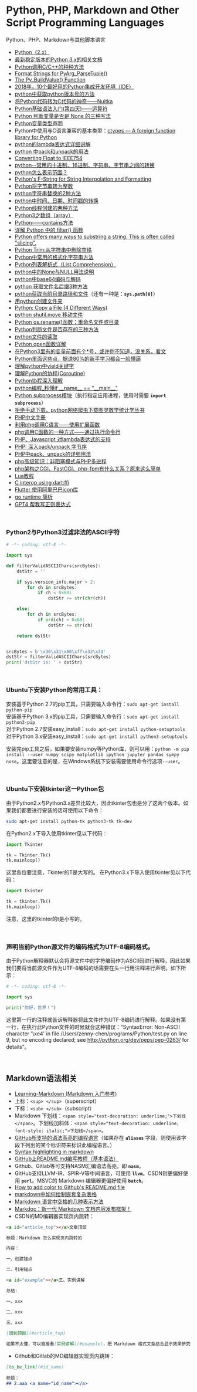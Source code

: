 # Python, PHP, Markdown and Other Script Programming Languages
Python、PHP、Markdown与其他脚本语言

- [Python（2.x）](https://docs.python.org/2/)
- [最新稳定版本的Python 3.x的相关文档](https://docs.python.org/3/)
- [Python调用C/C++的种种方法](https://blog.csdn.net/fxjtoday/article/details/6059874)
- [Format Strings for PyArg_ParseTuple()](http://www.wingware.com/psupport/python-manual/1.5/ext/parseTuple.html)
- [The Py_BuildValue() Function](http://www.wingware.com/psupport/python-manual/1.5/ext/buildValue.html)
- [2018年，10个最好用的Python集成开发环境（IDE）](https://mp.weixin.qq.com/s/AnqgTBNKmtNng7T-0-eRoQ)
- [python中获取python版本号的方法](https://blog.csdn.net/juluwangriyue/article/details/122583471)
- [将Python代码转为C代码的神奇——Nuitka](http://nuitka.net/doc/user-manual.html)
- [Python基础语法入门\(第四天\)——运算符](https://zhuanlan.zhihu.com/p/630652223)
- [Python 判断变量是否是 None 的三种写法](https://www.toutiao.com/a6756516715061838343/)
- [Python变量类型声明](https://blog.csdn.net/u013255730/article/details/113096194)
- Python中使用与C语言兼容的基本类型：[ctypes — A foreign function library for Python](https://docs.python.org/3/library/ctypes.html)
- [python的lambda表达式详细讲解](https://blog.csdn.net/weixin_46654114/article/details/125640201)
- [python 中pack和unpack的用法](https://blog.csdn.net/fengjinghuanian/article/details/83994585)
- [Converting Float to IEEE754](https://stackoverflow.com/questions/52600983/converting-float-to-ieee754)
- [python--常用的十进制、16进制、字符串、字节串之间的转换](https://www.cnblogs.com/fqfanqi/p/7900758.html)
- [python怎么表示范围？](https://www.ycpai.cn/python/iczvtpT4.html)
- [Python's F-String for String Interpolation and Formatting](https://realpython.com/python-f-strings/)
- [Python将字节串转为整数](https://blog.csdn.net/wbdxz/article/details/82153550)
- [python字符串替换的2种方法](https://www.cnblogs.com/jacob-gn/p/16019591.html)
- [python中时间、日期、时间戳的转换](https://www.cnblogs.com/jfl-xx/p/8024596.html)
- [Python线程创建的两种方法](https://blog.csdn.net/nicholas_dlut/article/details/80800396)
- [Python3之数组（array）](https://cloud.tencent.com/developer/article/1406351)
- [Python——contains方法](https://blog.csdn.net/m0_52162042/article/details/121544313)
- [详解 Python 中的 filter\(\) 函数](https://blog.csdn.net/pythonandaiot/article/details/121960641)
- [Python offers many ways to substring a string. This is often called "slicing".](https://www.freecodecamp.org/news/how-to-substring-a-string-in-python/)
- [Python Trim:从字符串中删除空格](https://devpress.csdn.net/python/62fba699c6770329308009c6.html)
- [Python中常用的格式化字符串方法](https://blog.csdn.net/weixin_44166070/article/details/125083896)
- [Python列表解析式（List Comprehension）](https://blog.csdn.net/qdPython/article/details/128020837)
- [python中的None与NULL用法说明](https://blog.csdn.net/liuqinhou/article/details/126192298)
- [python中base64编码与解码](https://www.cnblogs.com/zanjiahaoge666/p/7242642.html)
- [python 获取文件名后缀3种方法](https://blog.csdn.net/u014651560/article/details/129672575)
- [python获取当前目录路径和文件](https://blog.csdn.net/u012808186/article/details/118540693)（还有一种是：**`sys.path[0]`**）
- [用python创建文件夹](https://blog.csdn.net/python_xiaofeng/article/details/125463779)
- [Python: Copy a File \(4 Different Ways\)](https://datagy.io/python-copy-file/)
- [python shutil.move 移动文件](https://blog.csdn.net/seanblog/article/details/78885423)
- [Python os.rename()函数：重命名文件或目录](http://c.biancheng.net/view/4943.html)
- [Python判断文件是否存在的三种方法](https://www.cnblogs.com/jhao/p/7243043.html)
- [python文件的读取](https://blog.csdn.net/qq_45011164/article/details/127584512)
- [Python open函数详解](https://blog.csdn.net/weixin_44449116/article/details/122799242)
- [在Python3里有的变量前面有个\*号，或许你不知道，没关系，看文](https://www.toutiao.com/a6728656306883789316)
- [Python里面这些点，据说80%的新手学习都会一脸懵逼](https://www.toutiao.com/i6754640229165974030/)
- [理解python中yield关键字](https://blog.csdn.net/libbyandhelen/article/details/78957369)
- [理解Python的协程(Coroutine)](https://www.jianshu.com/p/84df78d3225a)
- [Python协程深入理解](https://www.cnblogs.com/zhaof/p/7631851.html)
- [python编程_秒懂if \_\_name\_\_ == "\_\_main\_\_"](https://www.toutiao.com/a6753082183482606087/)
- [Python subprocess模块](https://www.cnblogs.com/zhou2019/p/10582716.html)（执行指定应用进程，使用时需要 **`import subprocess`**）
- [拒绝手动下载，python网络爬虫下载图灵数学统计学丛书](https://www.toutiao.com/i6504976182029582861/)
- [PHP中文手册](http://tool.oschina.net/apidocs/apidoc?api=php-zh)
- [利用php调用C语言——使用扩展函数](http://c.biancheng.net/cpp/html/1401.html)
- [php调用C函数的一种方式——通过执行命令行](https://www.cnblogs.com/freeweb/p/5645699.html)
- [PHP、Javascript 对lambda表达式的支持](https://blog.csdn.net/m0_37968109/article/details/77182593)
- [PHP: 深入pack/unpack 字节序](https://www.cnblogs.com/andydao/p/4200662.html)
- [PHP中pack、unpack的详细用法](https://segmentfault.com/a/1190000008305573)
- [php高级知识：非阻塞模式与PHP多进程](https://www.toutiao.com/a6725332273668817419)
- [php架构之CGI、FastCGI、php-fpm有什么关系？原来这么简单](https://www.toutiao.com/a6765084314993426952/)
- [Lua教程](http://www.runoob.com/lua/lua-tutorial.html)
- [C interop using dart:ffi](https://dart.dev/guides/libraries/c-interop)
- [Flutter 使用阿里巴巴icon库](https://www.toutiao.com/a6809520001628766723/)
- [go runtime 简析](https://www.toutiao.com/a6801023322407567885/)
- [GPT4 帮我写正则表达式](https://www.toutiao.com/article/7216325354053468684/)

<br />

### Python2与Python3过滤非法的ASCII字符

```python
# -*- coding: utf-8 -*-

import sys

def filterValidASCIIChars(srcBytes):
    dstStr = ''

    if sys.version_info.major > 2:
        for ch in srcBytes:
            if ch < 0x80:
                dstStr += str(chr(ch))

    else:
        for ch in srcBytes:
            if ord(ch) < 0x80:
                dstStr += str(ch)

    return dstStr


srcBytes = b'\x30\x31\x80\xff\x32\x33'
dstStr = filterValidASCIIChars(srcBytes)
print('dstStr is: ' + dstStr)
```

<br />

### Ubuntu下安装Python的常用工具：

安装基于Python 2.7的pip工具，只需要输入命令行：`sudo apt-get install python-pip`    
安装基于Python 3.x的pip工具，只需要输入命令行：`sudo apt-get install python3-pip`    
对于Python 2.7安装easy_install：`sudo apt-get install python-setuptools`    
对于Python 3.x安装easy_install：`sudo apt-get install python3-setuptools`

安装完pip工具之后，如果要安装numpy等Python库，则可以用：`python -m pip install --user numpy scipy matplotlib ipython jupyter pandas sympy nose`。这里要注意的是，在Windows系统下安装需要使用命令行选项`--user`。

<br />

### Ubuntu下安装tkinter这一Python包

由于Python2.x与Python3.x差异比较大，因此tkinter包也是分了这两个版本。如果我们都要进行安装的话可使用以下命令：
```bash
sudo apt-get install python-tk python3-tk tk-dev
```

在Python2.x下导入使用tkinter见以下代码：
```python
import Tkinter

tk = Tkinter.Tk()
tk.mainloop()
```

这里各位要注意，Tkinter的T是大写的。
在Python3.x下导入使用tkinter见以下代码：
```python
import tkinter

tk = tkinter.Tk()
tk.mainloop()
```

注意，这里的tkinter的t是小写的。

<br />

### 声明当前Python源文件的编码格式为UTF-8编码格式。
由于Python解释器默认会将源文件中的字符编码作为ASCII码进行解释，因此如果我们要将当前源文件作为UTF-8编码的话需要在头一行用注释进行声明，如下所示：
```python
# -*- coding: utf-8 -*-

import sys

print("你好，世界！")
```

这里第一行的注释就告诉解释器将此文件作为UTF-8编码进行解释。如果没有第一行，在执行此Python文件的时候就会这种错误：“SyntaxError: Non-ASCII character '\xe4' in file /Users/zenny-chen/programs/Python/test.py on line 9, but no encoding declared; see http://python.org/dev/peps/pep-0263/ for details”。

<br />

## Markdown语法相关

- [Learning-Markdown (Markdown 入门参考)](http://blog.didispace.com/books/learning-markdown/)
- 上标：`<sup> </sup>`（superscript）
- 下标：`<sub> </sub>`（subscript）
- Markdown 下划线：`<span style="text-decoration: underline;">下划线</span>`。下划线加斜体：`<span style="text-decoration: underline; font-style: italic;">下划线</span>`。
- [GitHub所支持的语法高亮的编程语言](https://github.com/github/linguist/blob/master/lib/linguist/languages.yml)（如果存在 **`aliases`** 字段，则使用该字段下列出的某个标识符来标识此编程语言。）
- [Syntax highlighting in markdown](https://support.codebasehq.com/articles/tips-tricks/syntax-highlighting-in-markdown)
- [GitHub上README.md编写教程（基本语法）](https://blog.csdn.net/m0_37885651/article/details/86642692)
- Github、Gitlab等可支持NASM汇编语法高亮，即 **`nasm`**。
- GitHub支持LLVM-IR、SPIR-V等中间语言，可使用 **`llvm`**。CSDN则更偏好使用 **`perl`**。MSVC的 Markdown 编辑器更偏好使用 **`batch`**。
- [How to add color to Github's README.md file](https://stackoverflow.com/questions/11509830/how-to-add-color-to-githubs-readme-md-file)
- [markdown中如何绘制嵌套复杂表格](https://codeleading.com/article/15156516111/)
- [Markdown 语言中空格的几种表示方法](https://blog.csdn.net/qq_34719188/article/details/84205243)
- [Markdoc：新一代 Markdown 文档内容发布框架！](https://www.toutiao.com/article/7221912422653968951/)
- CSDN的MD编辑器实现页内跳转：
```markdown
<a id="article_top"></a>文章顶部

标题：Markdown 怎么实现页内跳转的

内容：

一、创建锚点

二、引用锚点 

<a id="example"></a>三、实例讲解

总结:

一、xxx

二、xxx

三、xxx
	
[回到顶部](#article_top)

如果不太懂，可以直接看[实例讲解](#example)，把 Markdown 格式文章结合显示效果研究一下。
```
- Github和Gitlab的MD编辑器实现页内跳转：
```markdown
[to_be_link](#id_name)
 
标题：
## 2.aaa <a name="id_name"></a>
```

